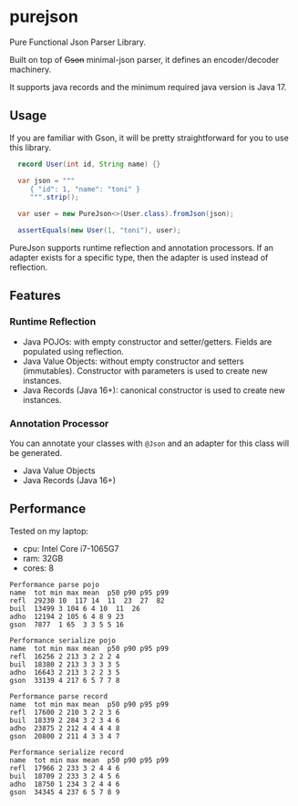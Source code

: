 # purejson

Pure Functional Json Parser Library.

Built on top of ~~Gson~~ minimal-json parser, it defines an encoder/decoder machinery.

It supports java records and the minimum required java version is Java 17.

## Usage

If you are familiar with Gson, it will be pretty straightforward for you to use this
library.

```java
  record User(int id, String name) {}

  var json = """
     { "id": 1, "name": "toni" }
     """.strip();

  var user = new PureJson<>(User.class).fromJson(json);

  assertEquals(new User(1, "toni"), user);
```

PureJson supports runtime reflection and annotation processors. If an adapter exists for a 
specific type, then the adapter is used instead of reflection.

## Features

### Runtime Reflection

- Java POJOs: with empty constructor and setter/getters. Fields are populated using reflection.
- Java Value Objects: without empty constructor and setters (immutables). Constructor with parameters is used to create new instances.
- Java Records (Java 16+): canonical constructor is used to create new instances.

### Annotation Processor

You can annotate your classes with `@Json` and an adapter for this class will be generated.

- Java Value Objects
- Java Records (Java 16+)

## Performance

Tested on my laptop: 
- cpu: Intel Core i7-1065G7
- ram: 32GB
- cores: 8

```
Performance parse pojo
name  tot min max mean  p50 p90 p95 p99
refl  29230 10  117 14  11  23  27  82
buil  13499 3 104 6 4 10  11  26
adho  12194 2 105 6 4 8 9 23
gson  7877  1 65  3 3 5 5 16
```

```
Performance serialize pojo
name  tot min max mean  p50 p90 p95 p99
refl  16256 2 213 3 2 2 2 4
buil  18380 2 213 3 3 3 3 5
adho  16643 2 213 3 2 2 3 5
gson  33139 4 217 6 5 7 7 8
```

```
Performance parse record
name  tot min max mean  p50 p90 p95 p99
refl  17600 2 210 3 2 2 3 6
buil  18339 2 284 3 2 3 4 6
adho  23875 2 212 4 4 4 4 8
gson  20800 2 211 4 3 3 4 7
```

```
Performance serialize record
name  tot min max mean  p50 p90 p95 p99
refl  17966 2 233 3 2 4 4 6
buil  18709 2 233 3 2 4 5 6
adho  18750 1 234 3 2 4 4 6
gson  34345 4 237 6 5 7 8 9
```
